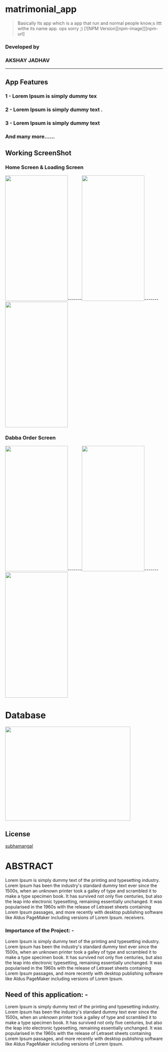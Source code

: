 # matrimonial_app


> Basically Its app which is a app that run and normal people know;s ittt withe its name app.
>ops sorry ;)
[![NPM Version][npm-image]][npm-url]


### Developed by 
### AKSHAY JADHAV 
                                
----------------------------------------------------------------------------------------------------------------------------------
## App Features

### 1 - Lorem Ipsum is simply dummy tex
### 2 - Lorem Ipsum is simply dummy text .
### 3 - Lorem Ipsum is simply dummy text

### And many more......


## Working ScreenShot

### Home Screen & Loading Screen
<img src="https://i.ibb.co/c6qKBbz/homepage.jpg" height="400" width="200">-------<img src="https://i.ibb.co/RQfytvZ/contactus.jpg" height="400" width="200">-------<img src="https://i.ibb.co/q77DvJg/serivcespage.jpg" height="400" width="200">

### Dabba Order Screen
<img src="https://i.ibb.co/bNRBDg8/payment.jpg" height="400" width="200">-------<img src="https://i.ibb.co/xm754QR/membership.jpg" height="400" width="200">-------<img src="https://i.ibb.co/xz3g6fM/payment2.jpg" height="400" width="200">


# Database 

<img src="https://cdn-media-1.freecodecamp.org/images/0*CPTNvq87xG-sUGdx.png" height="300" width="400">



## License
[subhamangal](http://www.subhamangal.com/)

# ABSTRACT 
Lorem Ipsum is simply dummy text of the printing and typesetting industry. Lorem Ipsum has been the industry's standard dummy text ever since the 1500s, when an unknown printer took a galley of type and scrambled it to make a type specimen book. It has survived not only five centuries, but also the leap into electronic typesetting, remaining essentially unchanged. It was popularised in the 1960s with the release of Letraset sheets containing Lorem Ipsum passages, and more recently with desktop publishing software like Aldus PageMaker including versions of Lorem Ipsum. receivers. 


### Importance of the Project: -
Lorem Ipsum is simply dummy text of the printing and typesetting industry. Lorem Ipsum has been the industry's standard dummy text ever since the 1500s, when an unknown printer took a galley of type and scrambled it to make a type specimen book. It has survived not only five centuries, but also the leap into electronic typesetting, remaining essentially unchanged. It was popularised in the 1960s with the release of Letraset sheets containing Lorem Ipsum passages, and more recently with desktop publishing software like Aldus PageMaker including versions of Lorem Ipsum.


## Need of this application: -
Lorem Ipsum is simply dummy text of the printing and typesetting industry. Lorem Ipsum has been the industry's standard dummy text ever since the 1500s, when an unknown printer took a galley of type and scrambled it to make a type specimen book. It has survived not only five centuries, but also the leap into electronic typesetting, remaining essentially unchanged. It was popularised in the 1960s with the release of Letraset sheets containing Lorem Ipsum passages, and more recently with desktop publishing software like Aldus PageMaker including versions of Lorem Ipsum.

